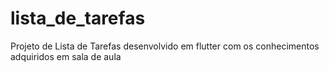 # lista_de_tarefas

Projeto de Lista de Tarefas desenvolvido em flutter com os conhecimentos adquiridos em sala de aula

